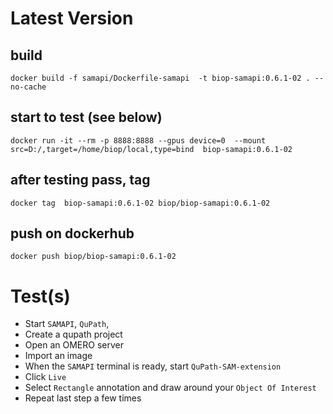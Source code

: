 # Latest Version

## build

```
docker build -f samapi/Dockerfile-samapi  -t biop-samapi:0.6.1-02 . --no-cache
```

## start to test (see below)

```
docker run -it --rm -p 8888:8888 --gpus device=0  --mount src=D:/,target=/home/biop/local,type=bind  biop-samapi:0.6.1-02
```

## after testing pass, tag 
```
docker tag  biop-samapi:0.6.1-02 biop/biop-samapi:0.6.1-02
```

## push on dockerhub
```
docker push biop/biop-samapi:0.6.1-02
```

# Test(s)

- Start `SAMAPI`, `QuPath`,
- Create a qupath project
- Open an OMERO server
- Import an image
- When the `SAMAPI` terminal is ready, start `QuPath-SAM-extension`
- Click `Live`
- Select `Rectangle` annotation and draw around your `Object Of Interest` 
- Repeat last step a few times

